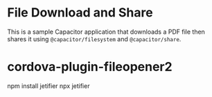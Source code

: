 # File Download and Share
This is a sample Capacitor application that downloads a PDF file then shares it using `@capacitor/filesystem` and `@capacitor/share`.

# cordova-plugin-fileopener2

npm install jetifier
npx jetifier

